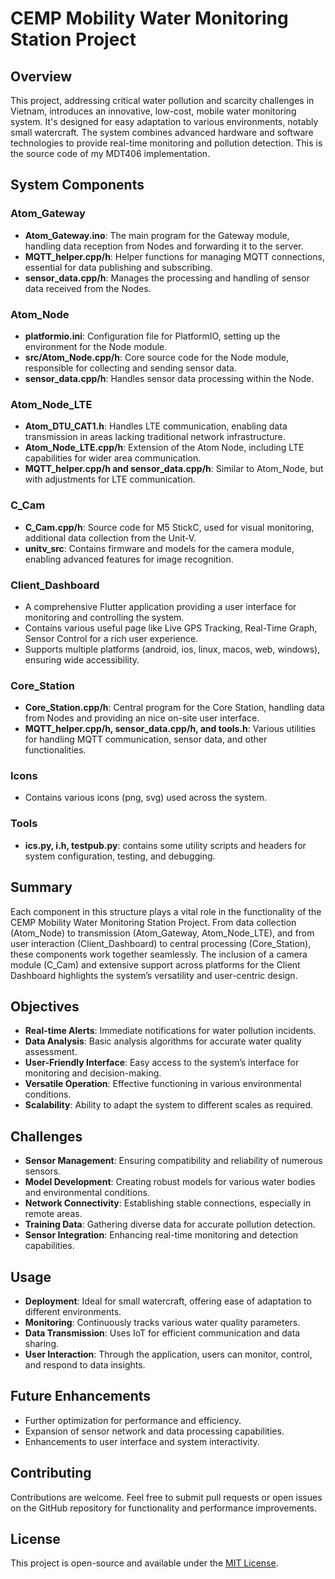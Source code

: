 # CEMP Mobility Water Monitoring Station Project

## Overview

This project, addressing critical water pollution and scarcity challenges in Vietnam, introduces an innovative, low-cost, mobile water monitoring system. It's designed for easy adaptation to various environments, notably small watercraft. The system combines advanced hardware and software technologies to provide real-time monitoring and pollution detection. This is the source code of my MDT406 implementation.

## System Components

### Atom_Gateway
- **Atom_Gateway.ino**: The main program for the Gateway module, handling data reception from Nodes and forwarding it to the server.
- **MQTT_helper.cpp/h**: Helper functions for managing MQTT connections, essential for data publishing and subscribing.
- **sensor_data.cpp/h**: Manages the processing and handling of sensor data received from the Nodes.

### Atom_Node
- **platformio.ini**: Configuration file for PlatformIO, setting up the environment for the Node module.
- **src/Atom_Node.cpp/h**: Core source code for the Node module, responsible for collecting and sending sensor data.
- **sensor_data.cpp/h**: Handles sensor data processing within the Node.

### Atom_Node_LTE
- **Atom_DTU_CAT1.h**: Handles LTE communication, enabling data transmission in areas lacking traditional network infrastructure.
- **Atom_Node_LTE.cpp/h**: Extension of the Atom Node, including LTE capabilities for wider area communication.
- **MQTT_helper.cpp/h and sensor_data.cpp/h**: Similar to Atom_Node, but with adjustments for LTE communication.

### C_Cam
- **C_Cam.cpp/h**: Source code for M5 StickC, used for visual monitoring, additional data collection from the Unit-V.
- **unitv_src**: Contains firmware and models for the camera module, enabling advanced features for image recognition.

### Client_Dashboard
- A comprehensive Flutter application providing a user interface for monitoring and controlling the system.
- Contains various useful page like Live GPS Tracking, Real-Time Graph, Sensor Control for a rich user experience.
- Supports multiple platforms (android, ios, linux, macos, web, windows), ensuring wide accessibility.

### Core_Station
- **Core_Station.cpp/h**: Central program for the Core Station, handling data from Nodes and providing an nice on-site user interface.
- **MQTT_helper.cpp/h, sensor_data.cpp/h, and tools.h**: Various utilities for handling MQTT communication, sensor data, and other functionalities.

### Icons
- Contains various icons (png, svg) used across the system.

### Tools
- **ics.py, i.h, testpub.py**: contains some utility scripts and headers for system configuration, testing, and debugging.

## Summary

Each component in this structure plays a vital role in the functionality of the CEMP Mobility Water Monitoring Station Project. From data collection (Atom_Node) to transmission (Atom_Gateway, Atom_Node_LTE), and from user interaction (Client_Dashboard) to central processing (Core_Station), these components work together seamlessly. The inclusion of a camera module (C_Cam) and extensive support across platforms for the Client Dashboard highlights the system’s versatility and user-centric design.


## Objectives

- **Real-time Alerts**: Immediate notifications for water pollution incidents.
- **Data Analysis**: Basic analysis algorithms for accurate water quality assessment.
- **User-Friendly Interface**: Easy access to the system’s interface for monitoring and decision-making.
- **Versatile Operation**: Effective functioning in various environmental conditions.
- **Scalability**: Ability to adapt the system to different scales as required.

## Challenges

- **Sensor Management**: Ensuring compatibility and reliability of numerous sensors.
- **Model Development**: Creating robust models for various water bodies and environmental conditions.
- **Network Connectivity**: Establishing stable connections, especially in remote areas.
- **Training Data**: Gathering diverse data for accurate pollution detection.
- **Sensor Integration**: Enhancing real-time monitoring and detection capabilities.

## Usage

- **Deployment**: Ideal for small watercraft, offering ease of adaptation to different environments.
- **Monitoring**: Continuously tracks various water quality parameters.
- **Data Transmission**: Uses IoT for efficient communication and data sharing.
- **User Interaction**: Through the application, users can monitor, control, and respond to data insights.

## Future Enhancements

- Further optimization for performance and efficiency.
- Expansion of sensor network and data processing capabilities.
- Enhancements to user interface and system interactivity.

## Contributing

Contributions are welcome. Feel free to submit pull requests or open issues on the GitHub repository for functionality and performance improvements.

## License

This project is open-source and available under the [MIT License](LICENSE).
